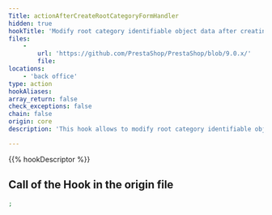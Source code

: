 ```yaml
---
Title: actionAfterCreateRootCategoryFormHandler
hidden: true
hookTitle: 'Modify root category identifiable object data after creating it'
files:
    -
        url: 'https://github.com/PrestaShop/PrestaShop/blob/9.0.x/'
        file: 
locations:
    - 'back office'
type: action
hookAliases: 
array_return: false
check_exceptions: false
chain: false
origin: core
description: 'This hook allows to modify root category identifiable object forms data after it was created'

---
```


{{% hookDescriptor %}}

## Call of the Hook in the origin file

```php
;
```
